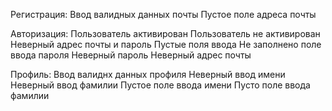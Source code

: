 Регистрация:
Ввод валидных данных почты
Пустое поле адреса почты

Авторизация:
Пользователь активирован
Пользователь не активирован
Неверный адрес почты и пароль
Пустые поля ввода
Не заполнено поле ввода пароля
Неверный пароль
Неверный адрес почты

Профиль:
Ввод валиднх данных профиля
Неверный ввод имени
Неверный ввод фамилии
Пустое поле ввода имени
Пусто поле ввода фамилии
